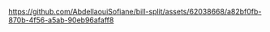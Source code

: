 https://github.com/AbdellaouiSofiane/bill-split/assets/62038668/a82bf0fb-870b-4f56-a5ab-90eb96afaff8

